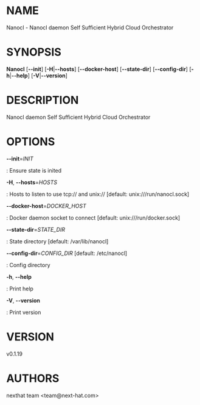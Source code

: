 NAME
====

Nanocl - Nanocl daemon Self Sufficient Hybrid Cloud Orchestrator

SYNOPSIS
========

**Nanocl** \[**\--init**\] \[**-H**\|**\--hosts**\]
\[**\--docker-host**\] \[**\--state-dir**\] \[**\--config-dir**\]
\[**-h**\|**\--help**\] \[**-V**\|**\--version**\]

DESCRIPTION
===========

Nanocl daemon Self Sufficient Hybrid Cloud Orchestrator

OPTIONS
=======

**\--init**=*INIT*

:   Ensure state is inited

**-H**, **\--hosts**=*HOSTS*

:   Hosts to listen to use tcp:// and unix:// \[default:
    unix:///run/nanocl.sock\]

**\--docker-host**=*DOCKER\_HOST*

:   Docker daemon socket to connect \[default: unix:///run/docker.sock\]

**\--state-dir**=*STATE\_DIR*

:   State directory \[default: /var/lib/nanocl\]

**\--config-dir**=*CONFIG\_DIR* \[default: /etc/nanocl\]

:   Config directory

**-h**, **\--help**

:   Print help

**-V**, **\--version**

:   Print version

VERSION
=======

v0.1.19

AUTHORS
=======

nexthat team \<team\@next-hat.com\>
